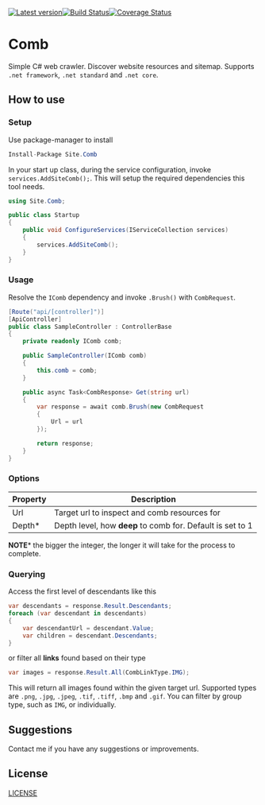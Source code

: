 [![Latest version](https://img.shields.io/nuget/v/Site.Comb.svg)](https://www.nuget.org/packages/Site.Comb)[![Build Status](https://dev.azure.com/lino-playroom/Comb/_apis/build/status/adelinosousa.comb?branchName=master)](https://dev.azure.com/lino-playroom/Comb/_build/latest?definitionId=1&branchName=master)[![Coverage Status](https://coveralls.io/repos/github/adelinosousa/comb/badge.svg?branch=master)](https://coveralls.io/github/adelinosousa/comb?branch=master)

# Comb
Simple C# web crawler. Discover website resources and sitemap. Supports `.net framework`, `.net standard` and `.net core`.

## How to use

### Setup

Use package-manager to install
```csharp
Install-Package Site.Comb
```
In your start up class, during the service configuration, invoke `services.AddSiteComb();`. This will setup the required dependencies this tool needs.
```csharp
using Site.Comb;

public class Startup
{
    public void ConfigureServices(IServiceCollection services)
    {
        services.AddSiteComb();
    }
}
```

### Usage

Resolve the `IComb` dependency and invoke `.Brush()` with `CombRequest`.
```csharp
[Route("api/[controller]")]
[ApiController]
public class SampleController : ControllerBase
{
    private readonly IComb comb;

    public SampleController(IComb comb)
    {
        this.comb = comb;
    }

    public async Task<CombResponse> Get(string url)
    {
        var response = await comb.Brush(new CombRequest
        {
            Url = url
        });

        return response;
    }
}
```

### Options

| Property | Description |
|----------|-------------|
| Url      | Target url to inspect and comb resources for |
| Depth*   | Depth level, how **deep** to comb for. Default is set to 1 |

**NOTE*** the bigger the integer, the longer it will take for the process to complete.

### Querying

Access the first level of descendants like this
```csharp
var descendants = response.Result.Descendants;
foreach (var descendant in descendants)
{
    var descendantUrl = descendant.Value;
    var children = descendant.Descendants;
}
```

or filter all **links** found based on their type
```csharp
var images = response.Result.All(CombLinkType.IMG);
```
This will return all images found within the given target url. Supported types are `.png`, `.jpg`, `.jpeg`, `.tif`, `.tiff`, `.bmp` and `.gif`. You can filter by group type, such as `IMG`, or individually.

## Suggestions
Contact me if you have any suggestions or improvements.

## License
[LICENSE](LICENSE.md)
